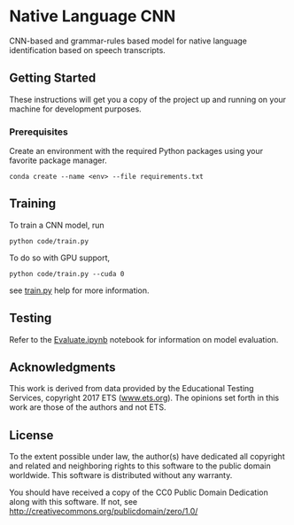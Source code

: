 # Native Language CNN

CNN-based and grammar-rules based model for native language identification based on speech transcripts.

## Getting Started

These instructions will get you a copy of the project up and running on your machine for development purposes.

### Prerequisites

Create an environment with the required Python packages using your favorite package manager.

```
conda create --name <env> --file requirements.txt
```

## Training

To train a CNN model, run

```
python code/train.py
```

To do so with GPU support,

```
python code/train.py --cuda 0
```

see [train.py](code/train.py) help for more information.

## Testing

Refer to the [Evaluate.ipynb](Evaluate.ipynb) notebook for information on model evaluation.

## Acknowledgments

This work is derived from data provided by the Educational Testing Services, copyright 2017 ETS (www.ets.org). The opinions set forth in this work are those of the authors and not ETS.

## License

To the extent possible under law, the author(s) have dedicated all copyright and related and neighboring rights to this software to the public domain worldwide. This software is distributed without any warranty.

You should have received a copy of the CC0 Public Domain Dedication along with this software. If not, see <http://creativecommons.org/publicdomain/zero/1.0/>
